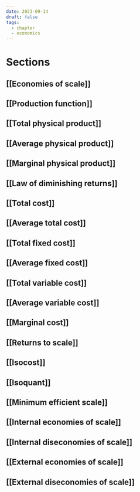 ```yaml
---
date: 2023-09-14
draft: false
tags:
  - chapter
  - economics
---
```

# Sections

## [[Economies of scale]]
## [[Production function]]
## [[Total physical product]]
## [[Average physical product]]
## [[Marginal physical product]]
## [[Law of diminishing returns]]
## [[Total cost]]
## [[Average total cost]]
## [[Total fixed cost]]
## [[Average fixed cost]]
## [[Total variable cost]]
## [[Average variable cost]]
## [[Marginal cost]]
## [[Returns to scale]]
## [[Isocost]]
## [[Isoquant]]
## [[Minimum efficient scale]]
## [[Internal economies of scale]]
## [[Internal diseconomies of scale]]
## [[External economies of scale]]
## [[External diseconomies of scale]]
